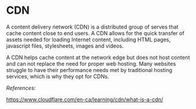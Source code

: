 # CDN

A content delivery network (CDN) is a distributed group of serves that cache content close to end users. A CDN allows for the quick transfer of assets needed for loading Internet content, including HTML pages, javascript files, stylesheets, images and videos.

A CDN helps cache content at the network edge but does not host content and can not replace the need for proper web hosting. Many websites struggle to have their performance needs met by traditional hosting services, which is why they opt for CDNs.

*References:*

https://www.cloudflare.com/en-ca/learning/cdn/what-is-a-cdn/
